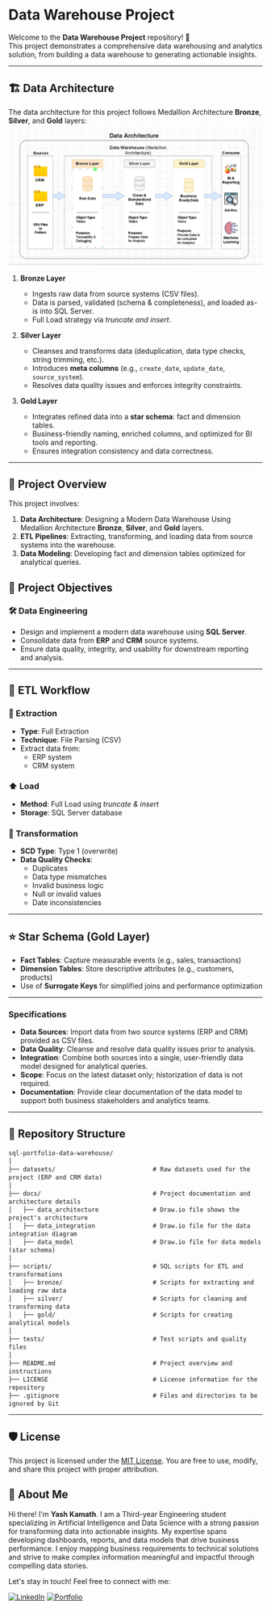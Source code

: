 
# Data Warehouse Project

Welcome to the **Data Warehouse Project** repository! 🚀  
This project demonstrates a comprehensive data warehousing and analytics solution, from building a data warehouse to generating actionable insights.

---
## 🏗️ Data Architecture

The data architecture for this project follows Medallion Architecture **Bronze**, **Silver**, and **Gold** layers:
![Data Architecture](docs/data_architecture.png)

1. **Bronze Layer**  
   - Ingests raw data from source systems (CSV files).
   - Data is parsed, validated (schema & completeness), and loaded as-is into SQL Server.
   - Full Load strategy via *truncate and insert*.

2. **Silver Layer**  
   - Cleanses and transforms data (deduplication, data type checks, string trimming, etc.).
   - Introduces **meta columns** (e.g., `create_date`, `update_date`, `source_system`).
   - Resolves data quality issues and enforces integrity constraints.

3. **Gold Layer**  
   - Integrates refined data into a **star schema**: fact and dimension tables.
   - Business-friendly naming, enriched columns, and optimized for BI tools and reporting.
   - Ensures integration consistency and data correctness.
     
---
## 📖 Project Overview

This project involves:

1. **Data Architecture**: Designing a Modern Data Warehouse Using Medallion Architecture **Bronze**, **Silver**, and **Gold** layers.
2. **ETL Pipelines**: Extracting, transforming, and loading data from source systems into the warehouse.
3. **Data Modeling**: Developing fact and dimension tables optimized for analytical queries.


## 📌 Project Objectives

### 🛠️ Data Engineering

- Design and implement a modern data warehouse using **SQL Server**.
- Consolidate data from **ERP** and **CRM** source systems.
- Ensure data quality, integrity, and usability for downstream reporting and analysis.

---

## 🔄 ETL Workflow

### 🔽 Extraction
- **Type**: Full Extraction  
- **Technique**: File Parsing (CSV)  
- Extract data from:
  - ERP system
  - CRM system

### ⬆️ Load
- **Method**: Full Load using *truncate & insert*  
- **Storage**: SQL Server database

### 🔄 Transformation
- **SCD Type**: Type 1 (overwrite)
- **Data Quality Checks**:
  - Duplicates
  - Data type mismatches
  - Invalid business logic
  - Null or invalid values
  - Date inconsistencies

---

## ⭐ Star Schema (Gold Layer)

- **Fact Tables**: Capture measurable events (e.g., sales, transactions)
- **Dimension Tables**: Store descriptive attributes (e.g., customers, products)
- Use of **Surrogate Keys** for simplified joins and performance optimization

---

### Specifications
- **Data Sources**: Import data from two source systems (ERP and CRM) provided as CSV files.
- **Data Quality**: Cleanse and resolve data quality issues prior to analysis.
- **Integration**: Combine both sources into a single, user-friendly data model designed for analytical queries.
- **Scope**: Focus on the latest dataset only; historization of data is not required.
- **Documentation**: Provide clear documentation of the data model to support both business stakeholders and analytics teams.

---

## 📂 Repository Structure
```
sql-portfolio-data-warehouse/
│
├── datasets/                           # Raw datasets used for the project (ERP and CRM data)
│
├── docs/                               # Project documentation and architecture details
│   ├── data_architecture               # Draw.io file shows the project's architecture
│   ├── data_integration                # Draw.io file for the data integration diagram
│   ├── data_model                      # Draw.io file for data models (star schema)
│
├── scripts/                            # SQL scripts for ETL and transformations
│   ├── bronze/                         # Scripts for extracting and loading raw data
│   ├── silver/                         # Scripts for cleaning and transforming data
│   ├── gold/                           # Scripts for creating analytical models
│
├── tests/                              # Test scripts and quality files
│
├── README.md                           # Project overview and instructions
├── LICENSE                             # License information for the repository
├── .gitignore                          # Files and directories to be ignored by Git
```
---


## 🛡️ License

This project is licensed under the [MIT License](LICENSE). You are free to use, modify, and share this project with proper attribution.

## 🌟 About Me

Hi there! I'm **Yash Kamath**. I am a Third-year Engineering student specializing in Artificial Intelligence and Data Science with a strong passion for transforming data into actionable insights. My expertise spans developing dashboards, reports, and data models that drive business performance. I enjoy mapping business requirements to technical solutions and strive to make complex information meaningful and impactful through compelling data stories.

Let's stay in touch! Feel free to connect with me:


[![LinkedIn](https://img.shields.io/badge/LinkedIn-Profile-blue?logo=linkedin)](https://www.linkedin.com/in/yash-kamath1406/)
[![Portfolio](https://img.shields.io/badge/Portfolio-Notion-black?logo=notion)](https://yashkamath.notion.site/Data-Portfolio-156ea233881c804d83fdf00948968527)

